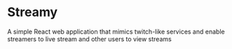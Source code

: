 # Streamy
A simple React web application that mimics twitch-like services and enable streamers to live stream and other users to view streams
